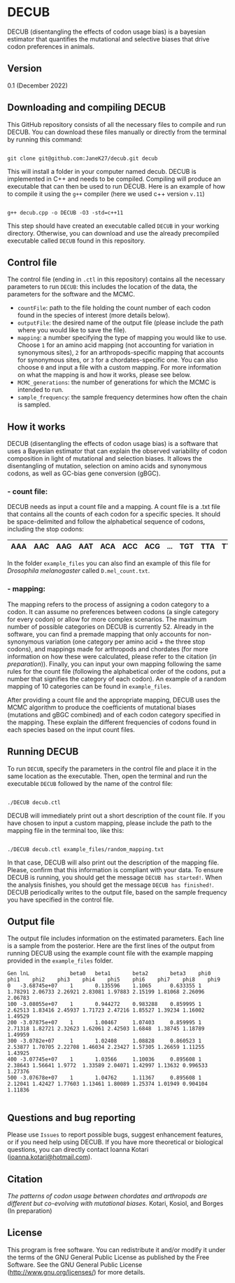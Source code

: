 # DECUB

DECUB (disentangling the effects of codon usage bias) is a bayesian estimator that quantifies the mutational and selective biases that drive codon preferences in animals.

## Version

0.1 (December 2022)

## Downloading and compiling DECUB

This GitHub repository consists of all the necessary files to compile and run DECUB. You can download these files manually or directly from the terminal by running this command: 

```

git clone git@github.com:JaneK27/decub.git decub

```

This will install a folder in your computer named decub.  DECUB is implemented in C++ and needs to be compiled. Compiling will produce an executable that can then be used to run DECUB. Here is an example of how to compile it using the `g++` compiler (here we used c++ version `v.11`)

```

g++ decub.cpp -o DECUB -O3 -std=c++11

```

This step should have created an executable called `DECUB` in your working directory. Otherwise, you can download and use the already precompiled executable called `DECUB` found in this repository.

## Control file

The control file (ending in `.ctl` in this repository) contains all the necessary parameters to run `DECUB`: this includes the location of the data, the parameters for the software and the MCMC.

* ``` countFile ```: path to the file holding the count number of each codon found in the species of interest (more details below).
* ``` outputFile ```: the desired name of the output file (please include the path where you would like to save the file).
* ``` mapping ```: a number specifying the type of mapping you would like to use. Choose `1` for an amino acid mapping (not accounting for variation in synonymous sites), `2` for an arthropods-specific mapping that accounts for synonymous sites, or `3` for a chordates-specific one. You can also choose `0` and input a file with a custom mapping. For more information on what the mapping is and how it works, please see below.
* ``` MCMC_generations ```: the number of generations for which the MCMC is intended to run.
* ``` sample_frequency ```: the sample frequency determines how often the chain is sampled.

## How it works

DECUB (disentangling the effects of codon usage bias) is a software that uses a Bayesian estimator that can explain the observed variability of codon composition in light of mutational and selection biases. It allows the disentangling of mutation, selection on amino acids and synonymous codons, as well as GC-bias gene conversion (gBGC). 

### - count file:
DECUB needs as input a count file and a mapping. A count file is a .txt file that contains all the counts of each codon for a specific species. It should be space-delimited and follow the alphabetical sequence of codons, including the stop codons: 

| AAA 	| AAC 	| AAG 	| AAT 	| ACA 	| ACC 	| ACG   | ... 	| TGT 	| TTA 	| TTC 	| TTG 	| TTT 	|
|-----	|-----	|-----	|-----	|-----	|-----	|-----	|-----	|-----	|-----	|-----	|----- |-----  |

In the folder `example_files` you can also find an example of this file for _Drosophila melanogaster_ called `D.mel_count.txt`. 

### - mapping:
The mapping refers to the process of assigning a codon category to a codon. It can assume no preferences between codons (a single category for every codon) or allow for more complex scenarios. The maximum number of possible categories on DECUB is currently 52. Already in the software, you can find a premade mapping that only accounts for non-synonymous variation (one category per amino acid + the three stop codons), and mappings made for arthropods and chordates (for more information on how these were calculated, please refer to the citation (_in preparation_)). Finally, you can input your own mapping following the same rules for the count file (following the alphabetical order of the codons, put a number that signifies the category of each codon). An example of a random mapping of 10 categories can be found in `example_files`.

After providing a count file and the appropriate mapping, DECUB uses the MCMC algorithm to produce the coefficients of mutational biases (mutations and gBGC combined) and of each codon category specified in the mapping. These explain the different frequencies of codons found in each species based on the input count files. 

## Running DECUB

To run `DECUB`, specify the parameters in the control file and place it in the same location as the executable. Then, open the terminal and run the executable `DECUB` followed by the name of the control file:


```

./DECUB decub.ctl

```

DECUB will immediately print out a short description of the count file. If you have chosen to input a custom mapping, please include the path to the mapping file in the terminal too, like this:

```

./DECUB decub.ctl example_files/random_mapping.txt

```
In that case, DECUB will also print out the description of the mapping file. Please, confirm that this information is compliant with your data. To ensure DECUB is running, you should get the message `DECUB has started!`. When the analysis finishes, you should get the message `DECUB has finished!`. DECUB periodically writes to the output file, based on the sample frequency you have specified in the control file.

## Output file

The output file includes information on the estimated parameters. Each line is a sample from the posterior. Here are the first lines of the output from running DECUB using the example count file with the example mapping provided in the `example_files` folder.

```
Gen lnL             beta0   beta1       beta2       beta3    phi0   phi1    phi2    phi3    phi4    phi5    phi6    phi7    phi8    phi9 
0   -3.68745e+07    1       0.135596    1.1065      0.633355 1      1.78291 2.06733 2.26921 2.83081 1.97883 2.15199 1.81068 2.26096 2.06783 
100 -3.08055e+07    1       0.944272    0.983288    0.859995 1      2.62513 1.83416 2.45937 1.71723 2.47216 1.85527 1.39234 1.16002 1.49529 
200 -3.07875e+07    1       1.00467     1.07403     0.859995 1      2.71318 1.82721 2.32623 1.62061 2.42503 1.6848  1.38745 1.18789 1.49959 
300 -3.0782e+07     1       1.02408     1.08828     0.860523 1      2.53877 1.70705 2.22708 1.46034 2.23427 1.57305 1.26659 1.11255 1.43925 
400 -3.07745e+07    1       1.03566     1.10036     0.895608 1      2.38643 1.56641 1.9772  1.33589 2.04071 1.42997 1.13632 0.996533    1.27376 
500 -3.07678e+07    1       1.04762     1.11367     0.895608 1      2.12041 1.42427 1.77603 1.13461 1.80089 1.25374 1.01949 0.904104    1.11836 


```

## Questions and bug reporting

Please use `Issues` to report possible bugs, suggest enhancement features, or if you need help using DECUB. If you have more theoretical or biological questions, you can directly contact Ioanna Kotari (ioanna.kotari@hotmail.com).


## Citation
_The patterns of codon usage between chordates and arthropods are different but co-evolving with mutational biases._ Kotari, Kosiol, and Borges (In preparation)

## License
This program is free software. You can redistribute it and/or modify it under the terms of the GNU General Public License as published by the Free Software. See the GNU General Public License (http://www.gnu.org/licenses/) for more details.
